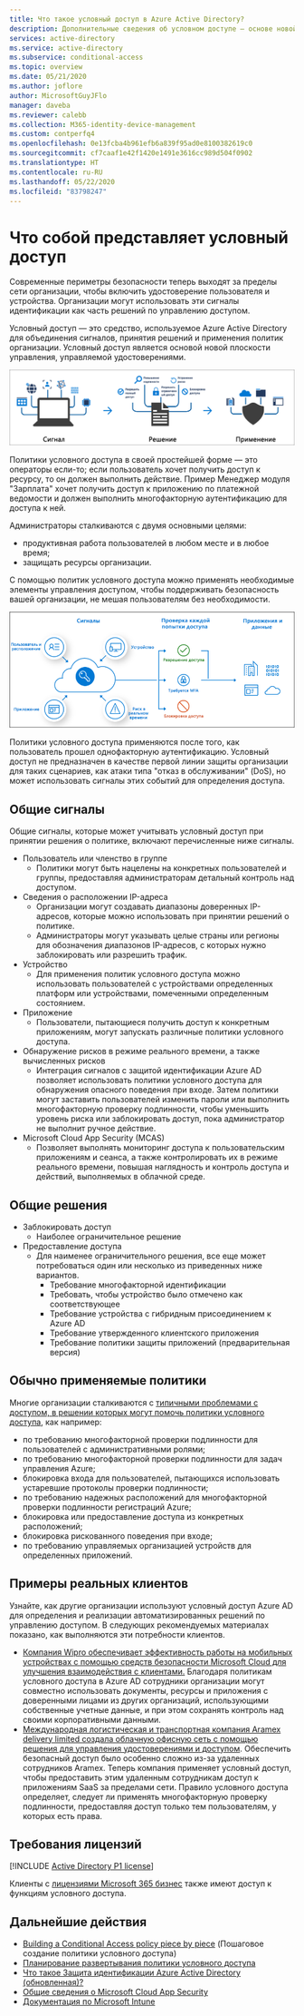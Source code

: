 ```yaml
---
title: Что такое условный доступ в Azure Active Directory?
description: Дополнительные сведения об условном доступе — основе новой плоскости управления, управляемой удостоверениями.
services: active-directory
ms.service: active-directory
ms.subservice: conditional-access
ms.topic: overview
ms.date: 05/21/2020
ms.author: joflore
author: MicrosoftGuyJFlo
manager: daveba
ms.reviewer: calebb
ms.collection: M365-identity-device-management
ms.custom: contperfq4
ms.openlocfilehash: 0e13fcba4b961efb6a839f95ad0e8100382619c0
ms.sourcegitcommit: cf7caaf1e42f1420e1491e3616cc989d504f0902
ms.translationtype: HT
ms.contentlocale: ru-RU
ms.lasthandoff: 05/22/2020
ms.locfileid: "83798247"
---
```

# <a name="what-is-conditional-access"></a>Что собой представляет условный доступ

Современные периметры безопасности теперь выходят за пределы сети организации, чтобы включить удостоверение пользователя и устройства. Организации могут использовать эти сигналы идентификации как часть решений по управлению доступом. 

Условный доступ — это средство, используемое Azure Active Directory для объединения сигналов, принятия решений и применения политик организации. Условный доступ является основой новой плоскости управления, управляемой удостоверениями.

![Концептуальный условный сигнал и решение о принудительном применении](./media/overview/conditional-access-signal-decision-enforcement.png)

Политики условного доступа в своей простейшей форме — это операторы если-то; если пользователь хочет получить доступ к ресурсу, то он должен выполнить действие. Пример Менеджер модуля "Зарплата" хочет получить доступ к приложению по платежной ведомости и должен выполнить многофакторную аутентификацию для доступа к ней.

Администраторы сталкиваются с двумя основными целями:

- продуктивная работа пользователей в любом месте и в любое время;
- защищать ресурсы организации.

С помощью политик условного доступа можно применять необходимые элементы управления доступом, чтобы поддерживать безопасность вашей организации, не мешая пользователям без необходимости.

![Поток процесса концептуального условного доступа](./media/overview/conditional-access-overview-how-it-works.png)

Политики условного доступа применяются после того, как пользователь прошел однофакторную аутентификацию. Условный доступ не предназначен в качестве первой линии защиты организации для таких сценариев, как атаки типа "отказ в обслуживании" (DoS), но может использовать сигналы этих событий для определения доступа.

## <a name="common-signals"></a>Общие сигналы

Общие сигналы, которые может учитывать условный доступ при принятии решения о политике, включают перечисленные ниже сигналы.

- Пользователь или членство в группе
   - Политики могут быть нацелены на конкретных пользователей и группы, предоставляя администраторам детальный контроль над доступом.
- Сведения о расположении IP-адреса
   - Организации могут создавать диапазоны доверенных IP-адресов, которые можно использовать при принятии решений о политике. 
   - Администраторы могут указывать целые страны или регионы для обозначения диапазонов IP-адресов, с которых нужно заблокировать или разрешить трафик.
- Устройство
   - Для применения политик условного доступа можно использовать пользователей с устройствами определенных платформ или устройствами, помеченными определенным состоянием.
- Приложение
   - Пользователи, пытающиеся получить доступ к конкретным приложениям, могут запускать различные политики условного доступа. 
- Обнаружение рисков в режиме реального времени, а также вычисленных рисков
   - Интеграция сигналов с защитой идентификации Azure AD позволяет использовать политики условного доступа для обнаружения опасного поведения при входе. Затем политики могут заставить пользователей изменить пароли или выполнить многофакторную проверку подлинности, чтобы уменьшить уровень риска или заблокировать доступ, пока администратор не выполнит ручное действие.
- Microsoft Cloud App Security (MCAS)
   - Позволяет выполнять мониторинг доступа к пользовательским приложениям и сеанса, а также контролировать их в режиме реального времени, повышая наглядность и контроль доступа и действий, выполняемых в облачной среде.

## <a name="common-decisions"></a>Общие решения

- Заблокировать доступ
   - Наиболее ограничительное решение
- Предоставление доступа
   - Для наименее ограничительного решения, все еще может потребоваться один или несколько из приведенных ниже вариантов.
      - Требование многофакторной идентификации
      - Требовать, чтобы устройство было отмечено как соответствующее
      - Требование устройства с гибридным присоединением к Azure AD
      - Требование утвержденного клиентского приложения
      - Требование политики защиты приложений (предварительная версия)

## <a name="commonly-applied-policies"></a>Обычно применяемые политики

Многие организации сталкиваются с [типичными проблемами с доступом, в решении которых могут помочь политики условного доступа](concept-conditional-access-policy-common.md), как например:

- по требованию многофакторной проверки подлинности для пользователей с административными ролями;
- по требованию многофакторной проверки подлинности для задач управления Azure;
- блокировка входа для пользователей, пытающихся использовать устаревшие протоколы проверки подлинности;
- по требованию надежных расположений для многофакторной проверки подлинности регистраций Azure;
- блокировка или предоставление доступа из конкретных расположений;
- блокировка рискованного поведения при входе;
- по требованию управляемых организацией устройств для определенных приложений.

## <a name="customer-case-studies"></a>Примеры реальных клиентов

Узнайте, как другие организации используют условный доступ Azure AD для определения и реализации автоматизированных решений по управлению доступом. В следующих рекомендуемых материалах показано, как выполняются эти потребности клиентов.

* [Компания Wipro обеспечивает эффективность работы на мобильных устройствах с помощью средств безопасности Microsoft Cloud для улучшения взаимодействия с клиентами.](https://customers.microsoft.com/story/wipro-professional-services-enterprise-mobility-security) Благодаря политикам условного доступа в Azure AD сотрудники организации могут совместно использовать документы, ресурсы и приложения с доверенными лицами из других организаций, использующими собственные учетные данные, и при этом сохранять контроль над своими корпоративными данными.
* [Международная логистическая и транспортная компания Aramex delivery limited создала облачную офисную сеть с помощью решения для управления удостоверениями и доступом](https://customers.microsoft.com/story/aramex-azure-active-directory-travel-transportation-united-arab-emirates-en). Обеспечить безопасный доступ было особенно сложно из-за удаленных сотрудников Aramex. Теперь компания применяет условный доступ, чтобы предоставить этим удаленным сотрудникам доступ к приложениям SaaS за пределами сети. Правило условного доступа определяет, следует ли применять многофакторную проверку подлинности, предоставляя доступ только тем пользователям, у которых есть права.

## <a name="license-requirements"></a>Требования лицензий

[!INCLUDE [Active Directory P1 license](../../../includes/active-directory-p1-license.md)]

Клиенты с [лицензиями Microsoft 365 бизнес](/office365/servicedescriptions/microsoft-365-service-descriptions/microsoft-365-business-service-description) также имеют доступ к функциям условного доступа. 

## <a name="next-steps"></a>Дальнейшие действия

- [Building a Conditional Access policy piece by piece](concept-conditional-access-policies.md) (Пошаговое создание политики условного доступа)
- [Планирование развертывания политики условного доступа](plan-conditional-access.md)
- [Что такое Защита идентификации Azure Active Directory (обновленная)?](../identity-protection/overview-v2.md)
- [Общие сведения о Microsoft Cloud App Security](/cloud-app-security/what-is-cloud-app-security)
- [Документация по Microsoft Intune](/intune/index)
